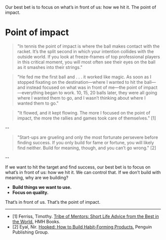 Our best bet is to focus on what’s in front of us: how we hit it. The point of impact. 
# Point of impact

> "In tennis the point of impact is where the ball makes contact with the racket. It’s the split second in which your intention collides with the outside world. If you look at freeze-frames of top professional players in this critical moment, you will most often see their eyes on the ball as it smashes into their strings."

> "He fed me the first ball and . . . it worked like magic. As soon as I stopped fixating on the destination—where I wanted to hit the ball—and instead focused on what was in front of me—the point of impact—everything began to work. 10, 15, 20 balls later, they were all going where I wanted them to go, and I wasn’t thinking about where I wanted them to go."

> "It flowed, and it kept flowing. The more I focused on the point of impact, the more the rallies and games took care of themselves." [1]

--

> "Start-ups are grueling and only the most fortunate persevere before finding success. If you only build for fame or fortune, you will likely find neither. Build for meaning, though, and you can’t go wrong." [2]

--

If we want to hit the target and find success, our best bet is to focus on what’s in front of us: how we hit it. We can control that. If we don’t build with meaning, why are we building? 
- **Build things we want to use.**
- **Focus on quality.** 

That’s in front of us. That’s the point of impact. 

---

- [1] Ferriss, Timothy. <a href="https://tribeofmentors.com/" target="_blank">Tribe of Mentors: Short Life Advice from the Best in the World.</a> HMH Books.
- [2] Eyal, Nir. <a href="https://www.nirandfar.com/hooked/" target="_blank">Hooked: How to Build Habit-Forming Products.</a> Penguin Publishing Group.


